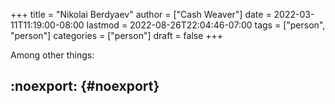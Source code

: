 +++
title = "Nikolai Berdyaev"
author = ["Cash Weaver"]
date = 2022-03-11T11:19:00-08:00
lastmod = 2022-08-26T22:04:46-07:00
tags = ["person", "person"]
categories = ["person"]
draft = false
+++

Among other things:


## :noexport: {#noexport}
